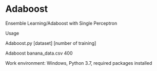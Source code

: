 # Adaboost
Ensemble Learning/Adaboost with Single Perceptron

Usage

Adaboost.py [dataset] [number of training]

Adaboost banana_data.csv 400

Work environment: Windows, Python 3.7, required packages installed
